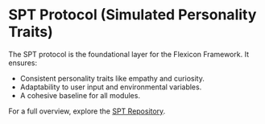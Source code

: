 
# SPT Protocol (Simulated Personality Traits)

The SPT protocol is the foundational layer for the Flexicon Framework. It ensures:
- Consistent personality traits like empathy and curiosity.
- Adaptability to user input and environmental variables.
- A cohesive baseline for all modules.

For a full overview, explore the [SPT Repository](https://github.com/CroMagnonPlan/SPT).
